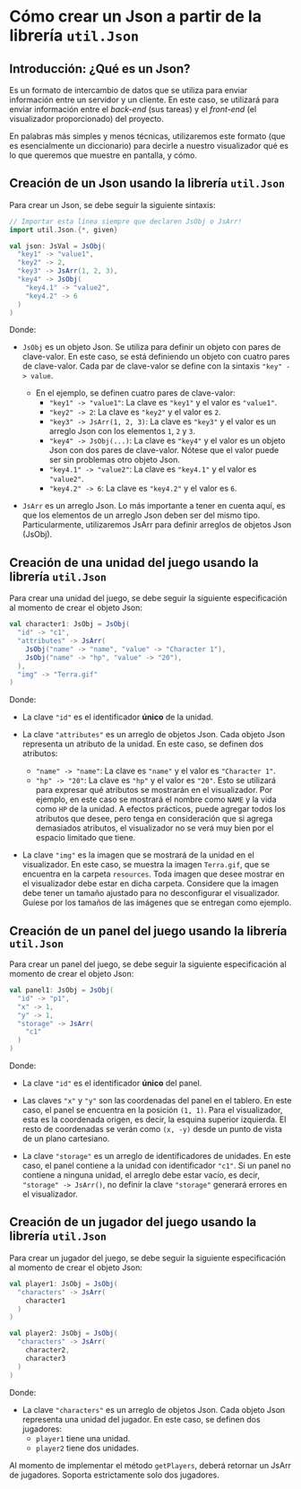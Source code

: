 # Cómo crear un Json a partir de la librería `util.Json`

## Introducción: ¿Qué es un Json?

Es un formato de intercambio de datos que se utiliza para enviar información
entre un servidor y un cliente. En este caso, se utilizará para enviar
información entre el _back-end_ (sus tareas) y el _front-end_ (el visualizador
proporcionado) del proyecto.

En palabras más simples y menos técnicas, utilizaremos este formato (que es
esencialmente un diccionario) para decirle a nuestro visualizador qué es lo que
queremos que muestre en pantalla, y cómo.

## Creación de un Json usando la librería `util.Json`

Para crear un Json, se debe seguir la siguiente sintaxis:

```scala
// Importar esta línea siempre que declaren JsObj o JsArr!
import util.Json.{*, given}

val json: JsVal = JsObj(
  "key1" -> "value1",
  "key2" -> 2,
  "key3" -> JsArr(1, 2, 3),
  "key4" -> JsObj(
    "key4.1" -> "value2",
    "key4.2" -> 6
  )
)
```

Donde:
- `JsObj` es un objeto Json. Se utiliza para definir un objeto con pares de
  clave-valor. En este caso, se está definiendo un objeto con cuatro pares de
  clave-valor. Cada par de clave-valor se define con la sintaxis
  `"key" -> value`.
    - En el ejemplo, se definen cuatro pares de clave-valor:
        - `"key1" -> "value1"`: La clave es `"key1"` y el valor es `"value1"`.
        - `"key2" -> 2`: La clave es `"key2"` y el valor es `2`.
        - `"key3" -> JsArr(1, 2, 3)`: La clave es `"key3"` y el valor es un
        arreglo Json con los elementos `1`, `2` y `3`.
        - `"key4" -> JsObj(...)`: La clave es `"key4"` y el valor es un objeto
        Json con dos pares de clave-valor. Nótese que el valor puede ser sin
        problemas otro objeto Json.
        - `"key4.1" -> "value2"`: La clave es `"key4.1"` y el valor es
        `"value2"`.
        - `"key4.2" -> 6`: La clave es `"key4.2"` y el valor es `6`.

- `JsArr` es un arreglo Json. Lo más importante a tener en cuenta aquí, es que
  los elementos de un arreglo Json deben ser del mismo tipo. Particularmente,
  utilizaremos JsArr para definir arreglos de objetos Json (JsObj).

## Creación de una unidad del juego usando la librería `util.Json`

Para crear una unidad del juego, se debe seguir la siguiente especificación al
momento de crear el objeto Json:

```scala
val character1: JsObj = JsObj(
  "id" -> "c1", 
  "attributes" -> JsArr(
    JsObj("name" -> "name", "value" -> "Character 1"),
    JsObj("name" -> "hp", "value" -> "20"),
  ),
  "img" -> "Terra.gif"
)
```

Donde:
- La clave `"id"` es el identificador **único** de la unidad.

- La clave `"attributes"` es un arreglo de objetos Json. Cada objeto Json
  representa un atributo de la unidad. En este caso, se definen dos atributos:
    - `"name" -> "name"`: La clave es `"name"` y el valor es `"Character 1"`.
    - `"hp" -> "20"`: La clave es `"hp"` y el valor es `"20"`.
  Esto se utilizará para expresar qué atributos se mostrarán en el visualizador.
  Por ejemplo, en este caso se mostrará el nombre como `NAME` y la vida como
  `HP` de la unidad.
  A efectos prácticos, puede agregar todos los atributos que desee, pero tenga
  en consideración que si agrega demasiados atributos, el visualizador no se
  verá muy bien por el espacio limitado que tiene.

- La clave `"img"` es la imagen que se mostrará de la unidad en el visualizador.
  En este caso, se muestra la imagen `Terra.gif`, que se encuentra en la carpeta
  `resources`. Toda imagen que desee mostrar en el visualizador debe estar en
  dicha carpeta. Considere que la imagen debe tener un tamaño ajustado para no
  desconfigurar el visualizador. Guíese por los tamaños de las imágenes que se
  entregan como ejemplo.

## Creación de un panel del juego usando la librería `util.Json`

Para crear un panel del juego, se debe seguir la siguiente especificación al
momento de crear el objeto Json:

```scala
val panel1: JsObj = JsObj(
  "id" -> "p1",
  "x" -> 1,
  "y" -> 1,
  "storage" -> JsArr(
    "c1"
  )
)
```

Donde:
- La clave `"id"` es el identificador **único** del panel.

- Las claves `"x"` y `"y"` son las coordenadas del panel en el tablero. En este
  caso, el panel se encuentra en la posición `(1, 1)`. Para el visualizador,
  esta es la coordenada origen, es decir, la esquina superior izquierda. El
  resto de coordenadas se verán como `(x, -y)` desde un punto de vista de un
  plano cartesiano.

- La clave `"storage"` es un arreglo de identificadores de unidades. En este
  caso, el panel contiene a la unidad con identificador `"c1"`. Si un panel
  no contiene a ninguna unidad, el arreglo debe estar vacío, es decir,
  `"storage" -> JsArr()`, no definir la clave `"storage"` generará errores en el
  visualizador.

## Creación de un jugador del juego usando la librería `util.Json`

Para crear un jugador del juego, se debe seguir la siguiente especificación al
momento de crear el objeto Json:

```scala
val player1: JsObj = JsObj(
  "characters" -> JsArr(
    character1
  )
)

val player2: JsObj = JsObj(
  "characters" -> JsArr(
    character2,
    character3
  )
)
```

Donde:
- La clave `"characters"` es un arreglo de objetos Json. Cada objeto Json
  representa una unidad del jugador. En este caso, se definen dos jugadores:
    - `player1` tiene una unidad.
    - `player2` tiene dos unidades.

Al momento de implementar el método `getPlayers`, deberá retornar un JsArr de
jugadores. Soporta estrictamente solo dos jugadores.
